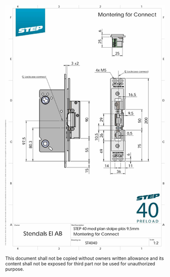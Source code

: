 ![](_page_0_Figure_0.jpeg)

This document shall not be copied without owners written allowance and its content shall not be exposed for third part nor be used for unauthorized purpose.